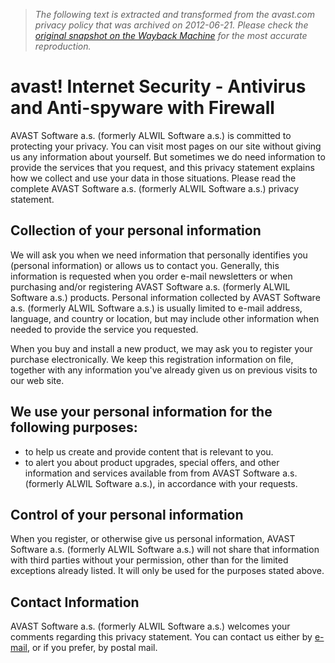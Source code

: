 > *The following text is extracted and transformed from the avast.com privacy policy that was archived on 2012-06-21. Please check the [original snapshot on the Wayback Machine](https://web.archive.org/web/20120621181742id_/http%3A//www.avast.com/en-us/privacy-policy) for the most accurate reproduction.*

# avast! Internet Security - Antivirus and Anti-spyware with Firewall

AVAST Software a.s. (formerly ALWIL Software a.s.) is committed to protecting your privacy. You can visit most pages on our site without giving us any information about yourself. But sometimes we do need information to provide the services that you request, and this privacy statement explains how we collect and use your data in those situations. Please read the complete AVAST Software a.s. (formerly ALWIL Software a.s.) privacy statement.

## Collection of your personal information

We will ask you when we need information that personally identifies you (personal information) or allows us to contact you. Generally, this information is requested when you order e-mail newsletters or when purchasing and/or registering AVAST Software a.s. (formerly ALWIL Software a.s.) products. Personal information collected by AVAST Software a.s. (formerly ALWIL Software a.s.) is usually limited to e-mail address, language, and country or location, but may include other information when needed to provide the service you requested.

When you buy and install a new product, we may ask you to register your purchase electronically. We keep this registration information on file, together with any information you've already given us on previous visits to our web site.

## We use your personal information for the following purposes:

  * to help us create and provide content that is relevant to you.
  * to alert you about product upgrades, special offers, and other information and services available from from AVAST Software a.s. (formerly ALWIL Software a.s.), in accordance with your requests.



## Control of your personal information

When you register, or otherwise give us personal information, AVAST Software a.s. (formerly ALWIL Software a.s.) will not share that information with third parties without your permission, other than for the limited exceptions already listed. It will only be used for the purposes stated above.

## Contact Information

AVAST Software a.s. (formerly ALWIL Software a.s.) welcomes your comments regarding this privacy statement. You can contact us either by [e-mail](mailto:support@avast.com), or if you prefer, by postal mail.
